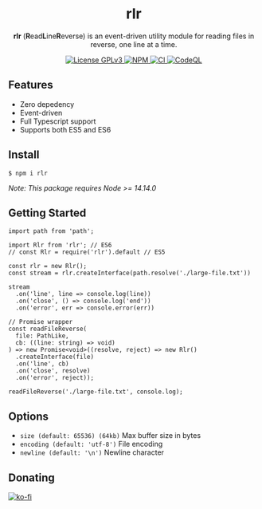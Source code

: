 <div align="center">
  <h1>rlr</h1>
  <p><b>rlr</b> (<b>R</b>ead<b>L</b>ine<b>R</b>everse) is an event-driven utility module for reading files in reverse, one line at a time.</p>
</div>

<div align="center">
  <a href="/LICENSE">
    <img alt="License GPLv3" src="https://img.shields.io/badge/license-MIT-blue.svg" />
  </a>
  <a href="https://www.npmjs.com/package/rlr">
    <img alt="NPM" src="https://img.shields.io/npm/v/rlr?label=npm">
  </a>
  <a href="https://github.com/chronoDave/rlr/actions/workflows/ci.yml">
    <img alt="CI" src="https://github.com/chronoDave/rlr/actions/workflows/ci.yml/badge.svg">
  </a>
  <a href="https://github.com/chronoDave/rlr/actions/workflows/codeql.yml">
    <img alt="CodeQL" src="https://github.com/chronoDave/rlr/actions/workflows/codeql.yml/badge.svg">
  </a>
</div>

## Features

- Zero depedency
- Event-driven
- Full Typescript support
- Supports both ES5 and ES6

## Install

```
$ npm i rlr
```

<i>Note: This package requires Node >= 14.14.0</i>

## Getting Started

```TS
import path from 'path';

import Rlr from 'rlr'; // ES6
// const Rlr = require('rlr').default // ES5

const rlr = new Rlr();
const stream = rlr.createInterface(path.resolve('./large-file.txt'))

stream
  .on('line', line => console.log(line))
  .on('close', () => console.log('end'))
  .on('error', err => console.error(err))
  
// Promise wrapper
const readFileReverse(
  file: PathLike,
  cb: ((line: string) => void)
) => new Promise<void>((resolve, reject) => new Rlr()
  .createInterface(file)
  .on('line', cb)
  .on('close', resolve)
  .on('error', reject));
  
readFileReverse('./large-file.txt', console.log);
```

## Options

- `size (default: 65536) (64kb)` Max buffer size in bytes
- `encoding (default: 'utf-8')` File encoding
- `newline (default: '\n')` Newline character

## Donating

[![ko-fi](https://www.ko-fi.com/img/githubbutton_sm.svg)](https://ko-fi.com/Y8Y41E23T)
